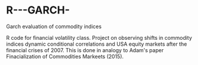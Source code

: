 # R---GARCH-
Garch evaluation of commodity indices

R code for financial volatility class. Project on observing shifts in commodity indices dynamic conditional correlations and USA equity markets after the financial crises of 2007. This is done in analogy to Adam's paper Finacialization of Commodities Markeets (2015).
